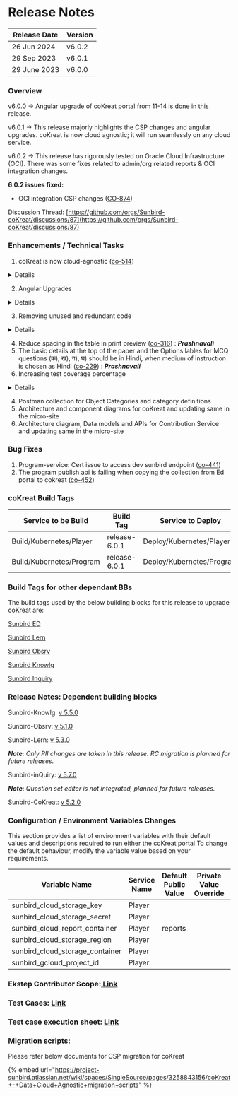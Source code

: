 # Release Notes

| Release Date | Version |
| ------------ | ------- |
| 26 Jun 2024  | v6.0.2  |
| 29 Sep 2023  | v6.0.1  |
| 29 June 2023 | v6.0.0  |

### **Overview**

v6.0.0 -> Angular upgrade of coKreat portal from 11-14 is done in this release.

v6.0.1 -> This release majorly highlights the CSP changes and angular upgrades. coKreat is now cloud agnostic; it will run seamlessly on any cloud service.

v6.0.2 -> This release has rigorously tested on Oracle Cloud Infrastructure (OCI). There was some fixes related to admin/org related reports  & OCI integration changes.

**6.0.2 issues fixed:**

* OCI integration CSP changes ([CO-874](https://project-sunbird.atlassian.net/browse/CO-874))

Discussion Thread: [https://github.com/orgs/Sunbird-coKreat/discussions/87](https://github.com/orgs/Sunbird-coKreat/discussions/87)

### Enhancements / Technical Tasks

1. coKreat is now cloud-agnostic ([co-514](https://project-sunbird.atlassian.net/browse/CO-514))

<details>

<summary>Details</summary>

From this release, coKreat proudly supports cloud agnosticity, allowing you to deploy and run the platform seamlessly across various cloud providers. This means you have the freedom to choose the cloud environment that best suits your organization's needs, whether it's AWS, Azure, Google Cloud, or others.

\
For more details on the node services, backend services, and file upload plugins, refer [CSP changes](https://ed.sunbird.org/\~/changes/c4YpJpIRZcszTUHGkkDJ/use/developer-guide/csp-changes)

</details>

2. Angular Upgrades

<details>

<summary>Details</summary>

Angular migration is completed for coKreat from v11 to v14

</details>

3. Removing unused and redundant code&#x20;

<details>

<summary>Details</summary>

Some time of the release was planned to remove unused and redundant code from coKreat and make the code more reusable and readable

</details>

4. Reduce spacing in the table in print preview ([co-316](https://project-sunbird.atlassian.net/browse/CO-316)) : _**Prashnavali**_
5. The basic details at the top of the paper and the Options lables for MCQ questions (क), ख), ग), घ) should be in Hindi, when medium of instruction is chosen as Hindi ([co-229](https://project-sunbird.atlassian.net/browse/CO-229)) : _**Prashnavali**_
6. Increasing test coverage percentage

<details>

<summary>Details</summary>

Test coverage percentage is now 38%

</details>

4. Postman collection for Object Categories and category definitions&#x20;
5. Architecture and component diagrams for coKreat and updating same in the micro-site
6. Architecture diagram, Data models and APIs for Contribution Service and updating same in the micro-site

### Bug Fixes

1. Program-service: Cert issue to access dev sunbird endpoint ([co-441](https://project-sunbird.atlassian.net/browse/CO-441))
2. The program publish api is failing when copying the collection from Ed portal to cokreat ([co-452](https://project-sunbird.atlassian.net/browse/CO-452))

### coKreat Build Tags

| Service to be Build      | Build Tag     | Service to Deploy         | Deploy Tag         | Comments |
| ------------------------ | ------------- | ------------------------- | ------------------ | -------- |
| Build/Kubernetes/Player  | release-6.0.1 | Deploy/Kubernetes/Player  | release-6.0.1\_RC3 |          |
| Build/Kubernetes/Program | release-6.0.1 | Deploy/Kubernetes/Program | release-6.0.1\_RC1 |          |

### Build Tags for other dependant BBs

The build tags used by the below building blocks for this release to upgrade coKreat are:&#x20;

[Sunbird ED](https://ed.sunbird.org/use/release/updating-sunbird-releases/5.2.0-to-6.0.0#sunbirded)

[Sunbird Lern](https://ed.sunbird.org/use/release/updating-sunbird-releases/5.2.0-to-6.0.0#sunbird-lern)

[Sunbird Obsrv](https://ed.sunbird.org/use/release/updating-sunbird-releases/5.2.0-to-6.0.0#sunbird-obsrv)

[Sunbird Knowlg](https://ed.sunbird.org/use/release/updating-sunbird-releases/5.2.0-to-6.0.0#sunbird-knowlg)

[Sunbird Inquiry](https://ed.sunbird.org/use/release/updating-sunbird-releases/5.2.0-to-6.0.0#sunbird-inquiry)

### Release Notes: Dependent building blocks

Sunbird-Knowlg: [v 5.5.0](https://knowlg.sunbird.org/use/release-notes/release-5.5.0-latest)

Sunbird-Obsrv: [v 5.1.0](https://obsrv.sunbird.org/use/release-notes/release-v-5.1.0)

Sunbird-Lern: [v 5.3.0](https://lern.sunbird.org/use/release-notes/release-v-5.3.0)

_**Note**: Only PII changes are taken in this release. RC migration is planned for future releases._

Sunbird-inQuiry: [v 5.7.0](https://inquiry.sunbird.org/use/release-notes/inquiry-release-v5.7.0-latest)

_**Note**_: _Question set editor is not integrated, planned for future releases._

Sunbird-CoKreat: [v 5.2.0](https://cokreat.sunbird.org/use/release-notes/cokreat-release-v5.2.0-upcoming-release)



### Configuration / Environment Variables Changes

This section provides a list of environment variables with their default values and descriptions required to run either the coKreat portal To change the default behaviour, modify the variable value based on your requirements.

<table><thead><tr><th width="161">Variable Name</th><th width="144">Service Name</th><th width="196">Default Public Value</th><th width="126">Private Value Override</th><th width="189">Comments</th></tr></thead><tbody><tr><td>sunbird_cloud_storage_key</td><td>Player</td><td></td><td></td><td></td></tr><tr><td>sunbird_cloud_storage_secret</td><td>Player</td><td></td><td></td><td></td></tr><tr><td>sunbird_cloud_report_container</td><td>Player</td><td>reports</td><td></td><td></td></tr><tr><td>sunbird_cloud_storage_region</td><td>Player</td><td></td><td></td><td></td></tr><tr><td>sunbird_cloud_storage_container</td><td>Player</td><td></td><td></td><td></td></tr><tr><td>sunbird_gcloud_project_id</td><td>Player</td><td></td><td></td><td></td></tr></tbody></table>



### **Ekstep Contributor Scope:**[ **Link**](https://project-sunbird.atlassian.net/issues/?filter=12810)

### **Test Cases:** [**Link**](https://docs.google.com/spreadsheets/d/1v3YnczXlEYd8UhHUHofY6meHqYni6cZjboE5eVU40N0/edit#gid=1378760827)

### **Test case execution sheet:** [**Link**](https://docs.google.com/spreadsheets/d/1v3YnczXlEYd8UhHUHofY6meHqYni6cZjboE5eVU40N0/edit#gid=1378760827)

### Migration scripts:

Please refer below documents for CSP migration for coKreat

{% embed url="https://project-sunbird.atlassian.net/wiki/spaces/SingleSource/pages/3258843156/coKreat+-+Data+Cloud+Agnostic+migration+scripts" %}

